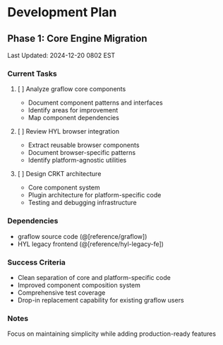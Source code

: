 # Development Plan

## Phase 1: Core Engine Migration
Last Updated: 2024-12-20 0802 EST

### Current Tasks
1. [ ] Analyze graflow core components
   - Document component patterns and interfaces
   - Identify areas for improvement
   - Map component dependencies

2. [ ] Review HYL browser integration
   - Extract reusable browser components
   - Document browser-specific patterns
   - Identify platform-agnostic utilities

3. [ ] Design CRKT architecture
   - Core component system
   - Plugin architecture for platform-specific code
   - Testing and debugging infrastructure

### Dependencies
- graflow source code (@[reference/graflow])
- HYL legacy frontend (@[reference/hyl-legacy-fe])

### Success Criteria
- Clean separation of core and platform-specific code
- Improved component composition system
- Comprehensive test coverage
- Drop-in replacement capability for existing graflow users

### Notes
Focus on maintaining simplicity while adding production-ready features
